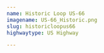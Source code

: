 ```yaml
---
name: Historic Loop US-66
imagename: US-66_Historic.png
slug: historicloopus66
highwaytype: US Highway

---
```

